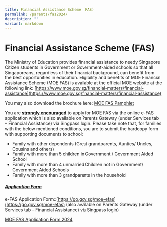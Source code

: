 ```yaml
---
title: Financial Assistance Scheme (FAS)
permalink: /parents/fas2024/
description: ""
variant: markdown
---
```

# Financial Assistance Scheme (FAS)
The Ministry of Education provides financial assistance to needy Singapore Citizen students in Government or Government-aided schools so that all Singaporeans, regardless of their financial background, can benefit from the best opportunities in education. Eligibility and benefits of MOE Financial Assistance Scheme (MOE FAS) is available at the official MOE website at the following link:
[https://www.moe.gov.sg/financial-matters/financial-assistance](https://www.moe.gov.sg/financial-matters/financial-assistance)

You may also download the brochure here:   [MOE FAS Pamphlet](/files/2024_moe%20fas%20pamphet.pdf)

You are <u><b>strongly encouraged</b></u> to apply for MOE FAS via the online e-FAS application which is also available on Parents Gateway (under Services tab – Financial Assistance) via Singpass login.
Please take note that, for families with the below mentioned conditions, you are to submit the hardcopy form with supporting documents to school:
- Family with other dependents (Great grandparents, Aunties/ Uncles, Cousins and others)
- Family with more than 5 children in Government / Government Aided School
- Family with more than 4 unmarried Children not in Government/ Government Aided Schools
- Family with more than 3 grandparents in the household

##### <u>Application Form</u>
e-FAS Application Form::[https://go.gov.sg/moe-efas](https://go.gov.sg/moe-efas) (also available on Parents Gateway (under Services tab – Financial Assistance) via Singpass login)

[MOE FAS Application Form  2024](/files/2024%20moe%20fas%20application%20form.pdf)